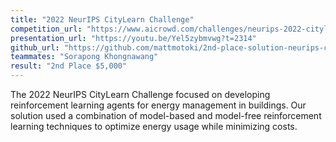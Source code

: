 ```yaml
---
title: "2022 NeurIPS CityLearn Challenge"
competition_url: "https://www.aicrowd.com/challenges/neurips-2022-citylearn-challenge"
presentation_url: "https://youtu.be/Yel5zybmvwg?t=2314"
github_url: "https://github.com/mattmotoki/2nd-place-solution-neurips-citylearn2022"
teammates: "Sorapong Khongnawang"
result: "2nd Place $5,000"
---
```


The 2022 NeurIPS CityLearn Challenge focused on developing reinforcement learning agents for energy management in buildings. Our solution used a combination of model-based and model-free reinforcement learning techniques to optimize energy usage while minimizing costs. 